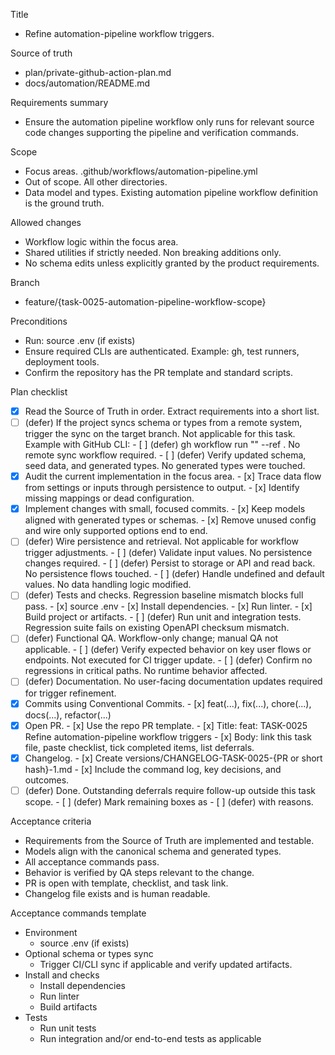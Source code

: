 Title
- Refine automation-pipeline workflow triggers.

Source of truth
- plan/private-github-action-plan.md
- docs/automation/README.md

Requirements summary
- Ensure the automation pipeline workflow only runs for relevant source code changes supporting the pipeline and verification commands.

Scope
- Focus areas. .github/workflows/automation-pipeline.yml
- Out of scope. All other directories.
- Data model and types. Existing automation pipeline workflow definition is the ground truth.

Allowed changes
- Workflow logic within the focus area.
- Shared utilities if strictly needed. Non breaking additions only.
- No schema edits unless explicitly granted by the product requirements.

Branch
- feature/{task-0025-automation-pipeline-workflow-scope}

Preconditions
- Run: source .env (if exists)
- Ensure required CLIs are authenticated. Example: gh, test runners, deployment tools.
- Confirm the repository has the PR template and standard scripts.

Plan checklist
- [x] Read the Source of Truth in order. Extract requirements into a short list.
- [ ] (defer) If the project syncs schema or types from a remote system, trigger the sync on the target branch. Not applicable for this task.
      Example with GitHub CLI:
      - [ ] (defer) gh workflow run "<WORKFLOW NAME>" --ref <BRANCH>. No remote sync workflow required.
      - [ ] (defer) Verify updated schema, seed data, and generated types. No generated types were touched.
- [x] Audit the current implementation in the focus area.
      - [x] Trace data flow from settings or inputs through persistence to output.
      - [x] Identify missing mappings or dead configuration.
- [x] Implement changes with small, focused commits.
      - [x] Keep models aligned with generated types or schemas.
      - [x] Remove unused config and wire only supported options end to end.
- [ ] (defer) Wire persistence and retrieval. Not applicable for workflow trigger adjustments.
      - [ ] (defer) Validate input values. No persistence changes required.
      - [ ] (defer) Persist to storage or API and read back. No persistence flows touched.
      - [ ] (defer) Handle undefined and default values. No data handling logic modified.
- [ ] (defer) Tests and checks. Regression baseline mismatch blocks full pass.
      - [x] source .env
      - [x] Install dependencies.
      - [x] Run linter.
      - [x] Build project or artifacts.
      - [ ] (defer) Run unit and integration tests. Regression suite fails on existing OpenAPI checksum mismatch.
- [ ] (defer) Functional QA. Workflow-only change; manual QA not applicable.
      - [ ] (defer) Verify expected behavior on key user flows or endpoints. Not executed for CI trigger update.
      - [ ] (defer) Confirm no regressions in critical paths. No runtime behavior affected.
- [ ] (defer) Documentation. No user-facing documentation updates required for trigger refinement.
- [x] Commits using Conventional Commits.
      - [x] feat(...), fix(...), chore(...), docs(...), refactor(...)
- [x] Open PR.
      - [x] Use the repo PR template.
      - [x] Title: feat: TASK-0025 Refine automation-pipeline workflow triggers
      - [x] Body: link this task file, paste checklist, tick completed items, list deferrals.
- [x] Changelog.
      - [x] Create versions/CHANGELOG-TASK-0025-{PR or short hash}-1.md
      - [x] Include the command log, key decisions, and outcomes.
- [ ] (defer) Done. Outstanding deferrals require follow-up outside this task scope.
      - [ ] (defer) Mark remaining boxes as - [ ] (defer) with reasons.

Acceptance criteria
- Requirements from the Source of Truth are implemented and testable.
- Models align with the canonical schema and generated types.
- All acceptance commands pass.
- Behavior is verified by QA steps relevant to the change.
- PR is open with template, checklist, and task link.
- Changelog file exists and is human readable.

Acceptance commands template
- Environment
  - source .env (if exists)
- Optional schema or types sync
  - Trigger CI/CLI sync if applicable and verify updated artifacts.
- Install and checks
  - Install dependencies
  - Run linter
  - Build artifacts
- Tests
  - Run unit tests
  - Run integration and/or end-to-end tests as applicable

